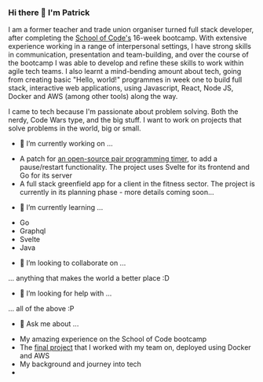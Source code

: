 ### Hi there 👋 I'm Patrick

I am a former teacher and trade union organiser turned full stack developer, after completing the [School of Code's](https://www.schoolofcode.co.uk/) 16-week bootcamp.  With extensive experience working in a range of interpersonal settings, I have strong skills in communication, presentation and team-building, and over the course of the bootcamp I was able to develop and refine these skills to work within agile tech teams.  I also learnt a mind-bending amount about tech, going from creating basic "Hello, world!" programmes in week one to build full stack, interactive web applications, using Javascript, React, Node JS, Docker and AWS (among other tools) along the way.

I came to tech because I'm passionate about problem solving.  Both the nerdy, Code Wars type, and the big stuff.  I want to work on projects that solve problems in the world, big or small.

- 🔭 I’m currently working on ...
 
 * A patch for [an open-source pair programming timer](https://pairprogrammingtimer.com/), to add a pause/restart functionality.  The project uses Svelte for its frontend and Go for its server
 * A full stack greenfield app for a client in the fitness sector.  The project is currently in its planning phase - more details coming soon...
 
- 🌱 I’m currently learning ...

* Go
* Graphql
* Svelte
* Java

- 👯 I’m looking to collaborate on ...

... anything that makes the world a better place :D

- 🤔 I’m looking for help with ...

... all of the above :P

- 💬 Ask me about ...

* My amazing experience on the School of Code bootcamp
* The [final project](http://3.250.192.68:3000/) that I worked with my team on, deployed using Docker and AWS
* My background and journey into tech
*

<!-- - 📫 How to reach me: ... -->
<!-- - 😄 Pronouns: ... -->
<!-- - ⚡ Fun fact: ... -->
